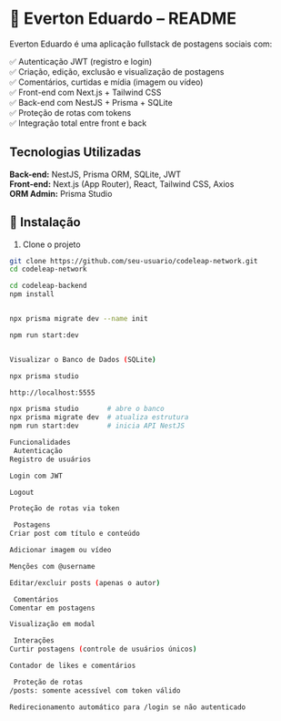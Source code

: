  # 📘 Everton Eduardo – README

Everton Eduardo é uma aplicação fullstack de postagens sociais com:

✅ Autenticação JWT (registro e login)  
✅ Criação, edição, exclusão e visualização de postagens  
✅ Comentários, curtidas e mídia (imagem ou vídeo)  
✅ Front-end com Next.js + Tailwind CSS  
✅ Back-end com NestJS + Prisma + SQLite  
✅ Proteção de rotas com tokens  
✅ Integração total entre front e back  

##  Tecnologias Utilizadas
**Back-end:** NestJS, Prisma ORM, SQLite, JWT  
**Front-end:** Next.js (App Router), React, Tailwind CSS, Axios  
**ORM Admin:** Prisma Studio  

## 🔧 Instalação
1. Clone o projeto
```bash
git clone https://github.com/seu-usuario/codeleap-network.git
cd codeleap-network

cd codeleap-backend
npm install


npx prisma migrate dev --name init

npm run start:dev


Visualizar o Banco de Dados (SQLite)

npx prisma studio

http://localhost:5555

npx prisma studio       # abre o banco
npx prisma migrate dev  # atualiza estrutura
npm run start:dev       # inicia API NestJS

Funcionalidades
 Autenticação
Registro de usuários

Login com JWT

Logout

Proteção de rotas via token

 Postagens
Criar post com título e conteúdo

Adicionar imagem ou vídeo

Menções com @username

Editar/excluir posts (apenas o autor)

 Comentários
Comentar em postagens

Visualização em modal

 Interações
Curtir postagens (controle de usuários únicos)

Contador de likes e comentários

 Proteção de rotas
/posts: somente acessível com token válido

Redirecionamento automático para /login se não autenticado